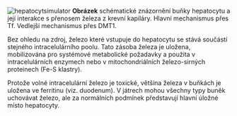 <div class="w3-row">
<div class="w3-half">

![hepatocytsimulator](hepatocytsimulator.png)
**Obrázek** schématické znázornění buňky hepatocytu a její interakce s přenosem železa z krevní kapiláry. Hlavní mechanismus přes Tf. Vedlejší mechanismus přes DMT1. 
</div>
<div class="w3-half">
<div class="w3-justify w3-margin-left">

Bez ohledu na zdroj, železo které vstupuje do hepatocytu se stává součástí stejného intracelulárního poolu. Tato zásoba železa je uložena, mobilizována pro systémové metabolické požadavky a použita v intracelulárních enzymech nebo v mitochondriálních železo-sirných proteinech (Fe-S klastry).

Protože volné intracelulární železo je toxické, většina železa v buňkách je uložena ve ferritinu (viz. duodenum). V játrech mohou všechny typy buněk uchovávat železo, ale za normálních podmínek představují hlavní úložné místo hepatocyty.

<bdl-quiz id="q1" question="Z předchozího textu přiřaďte k proteinu či komplexu jeho funkci:"
	  type="match"
	  terms="Volné železo <img src='image10.jpg' style='max-height:60px'></img> | Ferritin <img src='imageferritin.png' style='max-height:60px'></img> | Hemosiderin"
	  answers="je intracelulární zásoba železa Fe<sup>2+</sup> k okamžitému použití pro syntézu a další reakce.|skladuje většinu Fe<sup>3+</sup> v případě nedostatku v buňce je železo postupně uvolňováno. | Je to nerozpustný komplex složený z degradovaného ferritinu a velkých řetězců hydroxidu železitého.">
</bdl-quiz>
<bdl-quiz id="q2" question="Přiřaďte:"
	  type="match"
	  terms="Ferritin <img src='imageferritin.png' style='max-height:60px'></img> | Hemosiderin"
	  answers="skladuje většinu Fe<sup>3+</sup> a uvolňuje ho řízeně dle metabolických potřeb buňky | Během silného přetížení železem dojde ke kompletní saturaci ferritinu a zvyšuje se skladování v této formě. Velmi špatně se uvolňuje železo pro potřeby metabolismu.">
</bdl-quiz>
<bdl-quiz id="q3" question="Přiřaďte:"
	  type="match"
	  terms="Ferritin <img src='imageferritin.png' style='max-height:60px'></img> | Hemosiderin"
	  answers="Vyskytuje se v buňkách i v plasmě| Jen v buňkách">
</bdl-quiz>
<bdl-quiz id="q4" question="Přiřaďte:"
	  type="match"
	  terms="Ferritin <img src='imageferritin.png' style='max-height:60px'></img> | Hemosiderin"
	  answers="Hlavně v hepatocytech, srdečních buňkách, makrofágách| Hlavně v makrofázích, gliových buňkách, epitelu jater, ledvin a buňkách retikuloendoteliálního systému">
</bdl-quiz>
<bdl-quiz-control ids="q1,q2,q3,q4"></bdl-quiz-control>

</div>
</div>
</div>

